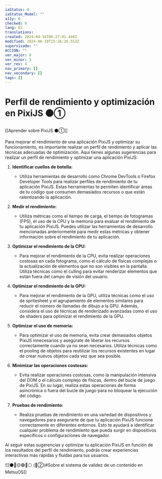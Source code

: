 ```yaml
---
iaStatus: 0
iaStatus_Model: ""
a11y: 0
checked: 0
lang: ES
translations: 
created: 2024-04-16T06:27:01.446Z
modified: 2024-06-10T15:26:26.553Z
supervisado: ""
ACCION: ""
ver_major: 0
ver_minor: 3
ver_rev: 4
nav_primary: []
nav_secondary: []
tags: []
---
```

# Perfil de rendimiento y optimización en PixiJS ⚫①

[[Aprender sobre PixiJS ⚫①]]

Para mejorar el rendimiento de una aplicación PixiJS y optimizar su funcionamiento, es importante realizar un perfil de rendimiento y aplicar las técnicas adecuadas de optimización. Aquí tienes algunas sugerencias para realizar un perfil de rendimiento y optimizar una aplicación PixiJS:

1. **Identificar cuellos de botella:**
   - Utiliza herramientas de desarrollo como Chrome DevTools o Firefox Developer Tools para realizar perfiles de rendimiento de tu aplicación PixiJS. Estas herramientas te permiten identificar áreas de tu código que consumen demasiados recursos o que están ralentizando la aplicación.

2. **Medir el rendimiento:**
   - Utiliza métricas como el tiempo de carga, el tiempo de fotogramas (FPS), el uso de la CPU y la memoria para evaluar el rendimiento de tu aplicación PixiJS. Puedes utilizar las herramientas de desarrollo mencionadas anteriormente para medir estas métricas y obtener información sobre el rendimiento de tu aplicación.

3. **Optimizar el rendimiento de la CPU:**
   - Para mejorar el rendimiento de la CPU, evita realizar operaciones costosas en cada fotograma, como el cálculo de físicas complejas o la actualización de elementos que no son visibles en la pantalla. Utiliza técnicas como el culling para evitar renderizar elementos que están fuera del campo de visión del usuario.

4. **Optimizar el rendimiento de la GPU:**
   - Para mejorar el rendimiento de la GPU, utiliza técnicas como el uso de spritesheet y el agrupamiento de elementos similares para reducir el número de llamadas de dibujo a la GPU. Además, considera el uso de técnicas de renderizado avanzadas como el uso de shaders para optimizar el rendimiento de la GPU.

5. **Optimizar el uso de memoria:**
   - Para optimizar el uso de memoria, evita crear demasiados objetos PixiJS innecesarios y asegúrate de liberar los recursos correctamente cuando ya no sean necesarios. Utiliza técnicas como el pooling de objetos para reutilizar los recursos existentes en lugar de crear nuevos objetos cada vez que sea posible.

6. **Minimizar las operaciones costosas:**
   - Evita realizar operaciones costosas, como la manipulación intensiva del DOM o el cálculo complejo de físicas, dentro del bucle de juego de PixiJS. En su lugar, realiza estas operaciones de forma asincrónica o fuera del bucle de juego para no bloquear la ejecución del código.

7. **Pruebas de rendimiento:**
   - Realiza pruebas de rendimiento en una variedad de dispositivos y navegadores para asegurarte de que tu aplicación PixiJS funcione correctamente en diferentes entornos. Esto te ayudará a identificar cualquier problema de rendimiento que pueda surgir en dispositivos específicos o configuraciones de navegador.

Al seguir estas sugerencias y optimizar tu aplicación PixiJS en función de los resultados del perfil de rendimiento, podrás crear experiencias interactivas más rápidas y fluidas para tus usuarios.

![[⚫🔴🟡🟢🔵⚪ (🔴②)#Sobre el sistema de validez de un contenido en MetsuOS]]